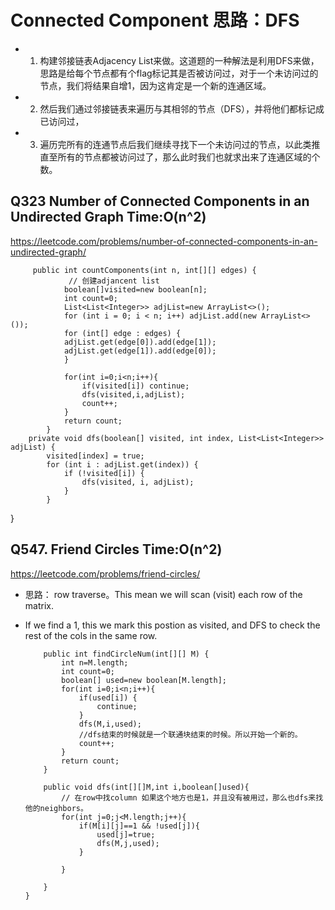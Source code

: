 # Connected Component 思路：DFS
* 1. 构建邻接链表Adjacency List来做。这道题的一种解法是利用DFS来做，思路是给每个节点都有个flag标记其是否被访问过，对于一个未访问过的节点，我们将结果自增1，因为这肯定是一个新的连通区域。
* 2. 然后我们通过邻接链表来遍历与其相邻的节点（DFS），并将他们都标记成已访问过，
* 3. 遍历完所有的连通节点后我们继续寻找下一个未访问过的节点，以此类推直至所有的节点都被访问过了，那么此时我们也就求出来了连通区域的个数。
    
   

## Q323 Number of Connected Components in an Undirected Graph Time:O(n^2) 
https://leetcode.com/problems/number-of-connected-components-in-an-undirected-graph/

         public int countComponents(int n, int[][] edges) {
                 // 创建adjancent list
                boolean[]visited=new boolean[n];
                int count=0;
                List<List<Integer>> adjList=new ArrayList<>();
                for (int i = 0; i < n; i++) adjList.add(new ArrayList<>());
                for (int[] edge : edges) {
                adjList.get(edge[0]).add(edge[1]);
                adjList.get(edge[1]).add(edge[0]);
                }

                for(int i=0;i<n;i++){
                    if(visited[i]) continue;
                    dfs(visited,i,adjList);
                    count++;
                } 
                return count;
            }
        private void dfs(boolean[] visited, int index, List<List<Integer>> adjList) {
            visited[index] = true;
            for (int i : adjList.get(index)) {
                if (!visited[i]) {
                    dfs(visited, i, adjList);
                }
            }
}










## Q547. Friend Circles  Time:O(n^2)
https://leetcode.com/problems/friend-circles/
* 思路： row traverse。This mean we will scan (visit) each row of the matrix.
* If we find a 1, this we mark this postion as visited, and DFS to check the rest of the cols in the same row.
        
          public int findCircleNum(int[][] M) {
              int n=M.length;
              int count=0;
              boolean[] used=new boolean[M.length];
              for(int i=0;i<n;i++){
                  if(used[i]) {
                      continue;
                  }
                  dfs(M,i,used);
                  //dfs结束的时候就是一个联通块结束的时候。所以开始一个新的。
                  count++;
              }
              return count;
          }

          public void dfs(int[][]M,int i,boolean[]used){
              // 在row中找column 如果这个地方也是1，并且没有被用过，那么也dfs来找他的neighbors。 
              for(int j=0;j<M.length;j++){
                  if(M[i][j]==1 && !used[j]){
                      used[j]=true;
                      dfs(M,j,used);
                  }

              }

          }
      }


